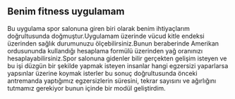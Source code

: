 ## Benim fitness uygulamam

Bu uygulama spor salonuna giren biri olarak benim ihtiyaçlarım doğrultusunda doğmuştur.Uygulamam üzerinde vücud kitle endeksi üzerinden sağlık durumunuzu ölçebilirsiniz.Bunun beraberinde Amerikan ordusununda kullandığı hesaplama formülü üzerinden yağ oranınızı hesaplayabilirsiniz.Spor salonuna gidenler bilir gerçekten gelişim isteyen ve bu işi düzgün bir şekilde yapmak isteyen insanlar hangi egzersizi yaparlarsa yapsınlar üzerine koymak isterler bu sonuç doğrultusunda önceki antremanda yaptığımız egzersizlerin süresini, tekrar sayısını ve ağırlığını tutmamız gerekiyor bunun içinde bir modül geliştirdim.



